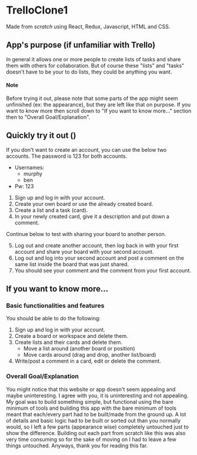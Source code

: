# TrelloClone1
Made from *scratch* using React, Redux, Javascript, HTML and CSS. 

## App's purpose (if unfamiliar with Trello)
In general it allows one or more people to create lists of tasks and share them with others for collaboration. But of course these "lists" and "tasks" doesn't have to be your to do lists, they could be anything you want.

#### Note
Before trying it out, please note that some parts of the app might seem unfinished (ex: the appearance), but they are left like that on purpose. If you want to know more then scroll down to "If you want to know more..." section then to "Overall Goal/Explanation".
## Quickly try it out ()
If you don't want to create an account, you can use the below two accounts. The password is 123 for both accounts.
- Usernames: 
  - murphy
  - ben
- Pw: 123

1. Sign up and log in with your account.
2. Create your own board or use the already created board.
3. Create a list and a task (card).
4. In your newly created card, give it a description and put down a comment.

Continue below to test with sharing your board to another person.

5. Log out and create another account, then log back in with your first
account and share your board with your second account.
6. Log out and log into your second account and post a comment on the same list inside the board that was just shared.
7. You should see your comment and the comment from your first account.

## If you want to know more...
### Basic functionalities and features
You should be able to do the following:
1. Sign up and log in with your account.
2. Create a board or workspace and delete them.
3. Create lists and their cards and delete them.
    - Move a list around (another board or position)
    - Move cards around (drag and drop, another list/board)
4. Write/post a comment in a card, edit or delete the comment. 

### Overall Goal/Explanation
You might notice that this website or app doesn't seem appealing and maybe uninteresting. I agree with you, it is uninteresting and not appealing. My goal was to build something simple, but functional using the bare minimum of tools and building this app with the bare minimum of tools meant that each/every part had to be built/made from the ground up.
A lot of details and basic logic had to be built or sorted out than you normally would, so I left a few parts (appearance wise) completely untouched just to show the difference. Building out each part from scratch like this was also very time consuming so for the sake of moving on I had to leave a few things untouched. Anyways, thank you for reading this far.








